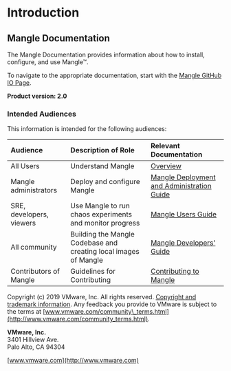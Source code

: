 # Introduction

## Mangle Documentation

The Mangle Documentation provides information about how to install, configure, and use Mangle™.

To navigate to the appropriate documentation, start with the [Mangle GitHub IO Page](https://vmware.github.io/mangle/).

**Product version: 2.0**

### Intended Audiences

This information is intended for the following audiences:

| **Audience** | **Description of Role** | **Relevant Documentation** |
| :--- | :--- | :--- |
| All Users | Understand Mangle | [Overview](https://vmware-1.gitbook.io/mangle/overview) |
| Mangle administrators | Deploy and configure Mangle | [Mangle Deployment and Administration Guide](https://vmware-1.gitbook.io/mangle/mangle-administration) |
| SRE, developers, viewers | Use Mangle to run chaos experiments and monitor progress | [Mangle Users Guide](https://vmware-1.gitbook.io/mangle/sre-developers-and-users) |
| All community | Building the Mangle Codebase and creating local images of Mangle | [Mangle Developers' Guide](https://vmware-1.gitbook.io/mangle/building-the-mangle-codebase) |
| Contributors of Mangle | Guidelines for Contributing | [Contributing to Mangle](https://vmware-1.gitbook.io/mangle/contributing-to-mangle) |

Copyright \(c\) 2019 VMware, Inc. All rights reserved. [Copyright and trademark information](http://pubs.vmware.com/copyright-trademark.html). Any feedback you provide to VMware is subject to the terms at [www.vmware.com/community\_terms.html](http://www.vmware.com/community_terms.html).

**VMware, Inc.**  
3401 Hillview Ave.  
Palo Alto, CA 94304

[www.vmware.com](http://www.vmware.com)

